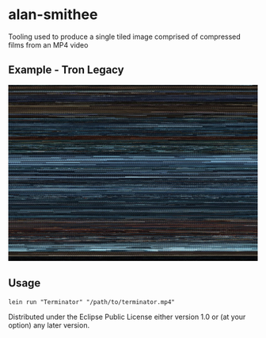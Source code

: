 # alan-smithee

Tooling used to produce a single tiled image comprised of compressed films from an MP4 video

## Example - Tron Legacy

![Tron Legacy compressed to single image](https://raw.githubusercontent.com/jonneale/alan-smithee/master/resources/tron.jpg)

## Usage

    lein run "Terminator" "/path/to/terminator.mp4"

Distributed under the Eclipse Public License either version 1.0 or (at
your option) any later version.
